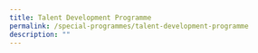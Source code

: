 ```yaml
---
title: Talent Development Programme
permalink: /special-programmes/talent-development-programme
description: ""
---
```

